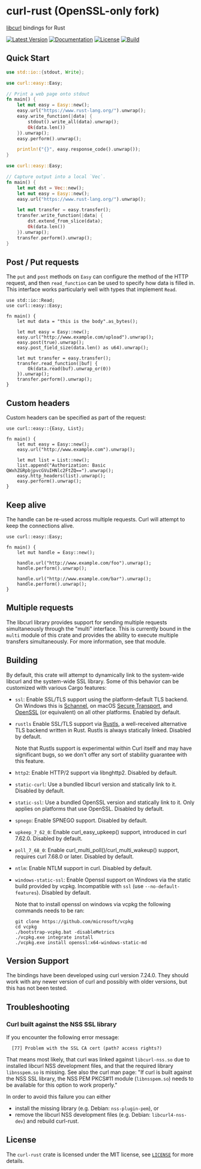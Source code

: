 # curl-rust (OpenSSL-only fork)

[libcurl] bindings for Rust

[![Latest Version](https://img.shields.io/crates/v/curl.svg)](https://crates.io/crates/curl)
[![Documentation](https://docs.rs/curl/badge.svg)](https://docs.rs/curl)
[![License](https://img.shields.io/github/license/alexcrichton/curl-rust.svg)](LICENSE)
[![Build](https://github.com/alexcrichton/curl-rust/workflows/CI/badge.svg)](https://github.com/alexcrichton/curl-rust/actions)

## Quick Start

```rust
use std::io::{stdout, Write};

use curl::easy::Easy;

// Print a web page onto stdout
fn main() {
    let mut easy = Easy::new();
    easy.url("https://www.rust-lang.org/").unwrap();
    easy.write_function(|data| {
        stdout().write_all(data).unwrap();
        Ok(data.len())
    }).unwrap();
    easy.perform().unwrap();

    println!("{}", easy.response_code().unwrap());
}
```

```rust
use curl::easy::Easy;

// Capture output into a local `Vec`.
fn main() {
    let mut dst = Vec::new();
    let mut easy = Easy::new();
    easy.url("https://www.rust-lang.org/").unwrap();

    let mut transfer = easy.transfer();
    transfer.write_function(|data| {
        dst.extend_from_slice(data);
        Ok(data.len())
    }).unwrap();
    transfer.perform().unwrap();
}
```

## Post / Put requests

The `put` and `post` methods on `Easy` can configure the method of the HTTP
request, and then `read_function` can be used to specify how data is filled in.
This interface works particularly well with types that implement `Read`.

```rust,no_run
use std::io::Read;
use curl::easy::Easy;

fn main() {
    let mut data = "this is the body".as_bytes();

    let mut easy = Easy::new();
    easy.url("http://www.example.com/upload").unwrap();
    easy.post(true).unwrap();
    easy.post_field_size(data.len() as u64).unwrap();

    let mut transfer = easy.transfer();
    transfer.read_function(|buf| {
        Ok(data.read(buf).unwrap_or(0))
    }).unwrap();
    transfer.perform().unwrap();
}
```

## Custom headers

Custom headers can be specified as part of the request:

```rust,no_run
use curl::easy::{Easy, List};

fn main() {
    let mut easy = Easy::new();
    easy.url("http://www.example.com").unwrap();

    let mut list = List::new();
    list.append("Authorization: Basic QWxhZGRpbjpvcGVuIHNlc2FtZQ==").unwrap();
    easy.http_headers(list).unwrap();
    easy.perform().unwrap();
}
```

## Keep alive

The handle can be re-used across multiple requests. Curl will attempt to
keep the connections alive.

```rust,no_run
use curl::easy::Easy;

fn main() {
    let mut handle = Easy::new();

    handle.url("http://www.example.com/foo").unwrap();
    handle.perform().unwrap();

    handle.url("http://www.example.com/bar").unwrap();
    handle.perform().unwrap();
}
```

## Multiple requests

The libcurl library provides support for sending multiple requests
simultaneously through the "multi" interface. This is currently bound in the
`multi` module of this crate and provides the ability to execute multiple
transfers simultaneously. For more information, see that module.

## Building

By default, this crate will attempt to dynamically link to the system-wide
libcurl and the system-wide SSL library. Some of this behavior can be customized
with various Cargo features:

- `ssl`: Enable SSL/TLS support using the platform-default TLS backend. On Windows this is [Schannel], on macOS [Secure Transport], and [OpenSSL] (or equivalent) on all other platforms.  Enabled by default.
- `rustls` Enable SSL/TLS support via [Rustls], a well-received alternative TLS backend written in Rust. Rustls is always statically linked. Disabled by default.

  Note that Rustls support is experimental within Curl itself and may have significant bugs, so we don't offer any sort of stability guarantee with this feature.
- `http2`: Enable HTTP/2 support via libnghttp2. Disabled by default.
- `static-curl`: Use a bundled libcurl version and statically link to it. Disabled by default.
- `static-ssl`: Use a bundled OpenSSL version and statically link to it. Only applies on platforms that use OpenSSL. Disabled by default.
- `spnego`: Enable SPNEGO support. Disabled by default.
- `upkeep_7_62_0`: Enable curl_easy_upkeep() support, introduced in curl 7.62.0. Disabled by default.
- `poll_7_68_0`: Enable curl_multi_poll()/curl_multi_wakeup() support, requires curl 7.68.0 or later. Disabled by default.
- `ntlm`: Enable NTLM support in curl. Disabled by default.
- `windows-static-ssl`: Enable Openssl support on Windows via the static build provided by vcpkg. Incompatible with `ssl` (use `--no-default-features`). Disabled by default.

  Note that to install openssl on windows via vcpkg the following commands needs to be ran:
  ```shell
  git clone https://github.com/microsoft/vcpkg
  cd vcpkg
  ./bootstrap-vcpkg.bat -disableMetrics
  ./vcpkg.exe integrate install
  ./vcpkg.exe install openssl:x64-windows-static-md
  ```

## Version Support

The bindings have been developed using curl version 7.24.0. They should
work with any newer version of curl and possibly with older versions,
but this has not been tested.

## Troubleshooting

### Curl built against the NSS SSL library

If you encounter the following error message:

```
  [77] Problem with the SSL CA cert (path? access rights?)
```

That means most likely, that curl was linked against `libcurl-nss.so` due to
installed libcurl NSS development files, and that the required library
`libnsspem.so` is missing. See also the curl man page: "If curl is built
against the NSS SSL library, the NSS PEM PKCS#11 module (`libnsspem.so`) needs to be available for this option to work properly."

In order to avoid this failure you can either

 * install the missing library (e.g. Debian: `nss-plugin-pem`), or
 * remove the libcurl NSS development files (e.g. Debian: `libcurl4-nss-dev`) and
   rebuild curl-rust.

## License

The `curl-rust` crate is licensed under the MIT license, see [`LICENSE`](LICENSE) for more
details.


[libcurl]: https://curl.haxx.se/libcurl/
[OpenSSL]: https://www.openssl.org/
[Rustls]: https://github.com/ctz/rustls
[Schannel]: https://docs.microsoft.com/en-us/windows/win32/com/schannel
[Secure Transport]: https://developer.apple.com/documentation/security/secure_transport
